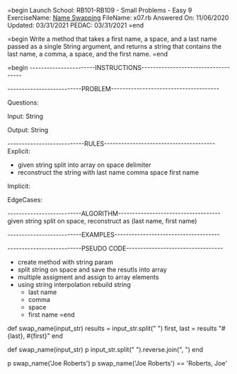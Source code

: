 =begin
Launch School: RB101-RB109 - Small Problems - Easy 9
ExerciseName: [Name Swapping](https://launchschool.com/exercises/62b0d0fc)
FileName: x07.rb
Answered On: 11/06/2020
Updated: 03/31/2021
PEDAC: 03/31/2021
=end

=begin
  Write a method that takes a first name, a space, and a last name passed as a 
  single String argument, and returns a string that contains the last name, a 
  comma, a space, and the first name.
=end

=begin
-----------------------INSTRUCTIONS------------------------------------

--------------------------PROBLEM--------------------------------------

Questions:

Input: String

Output: String

---------------------------RULES---------------------------------------
Explicit: 
  - given string split into array on space delimiter
  - reconstruct the string with
    last name
    comma
    space
    first name

Implicit: 

EdgeCases:


--------------------------ALGORITHM------------------------------------
given string split on space, reconstruct as (last name, first name)


--------------------------EXAMPLES-------------------------------------



--------------------------PSEUDO CODE----------------------------------
+ create method with string param
+ split string on space and save the resutls into array
+ multiple assigment and assign to array elements
+ using string interpolation rebuild string
    - last name
    - comma
    - space
    - first name
=end

def swap_name(input_str)
  results = input_str.split(" ")
  first, last = results
  "#{last}, #{first}" 
end

def swap_name(input_str)
  p input_str.split(" ").reverse.join(", ")
end

p swap_name('Joe Roberts') 
p swap_name('Joe Roberts') == 'Roberts, Joe'